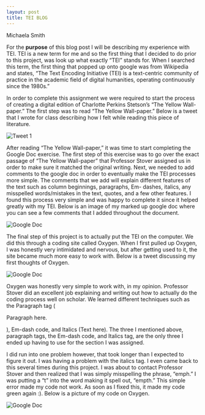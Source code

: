 ```yaml
---
layout: post
title: TEI BLOG 
---
```

Michaela Smith

For the **purpose** of this blog post I will be describing my experience with TEI. TEI is a new term for me and so the first thing that I decided to do prior to this project, was look up what exactly “TEI” stands for. When I searched this term, the first thing that popped up onto google was from Wikipedia and states, “The Text Encoding Initiative (TEI) is a text-centric community of practice in the academic field of digital humanities, operating continuously since the 1980s.”  


In order to complete this assignment we were required to start the process of creating a digital edition of Charlotte Perkins Stetson’s “The Yellow Wall-paper.” The first step was to read “The Yellow Wall-paper.” Below is a tweet that I wrote for class describing how I felt while reading this piece of literature.  

![Tweet 1 ](https://mmsi7.github.io/Mmsi7/images/TWEET1.jpg)  
 
 After reading “The Yellow Wall-paper,” it was time to start completing the Google Doc exercise. The first step of this exercise was to go over the exact passage of “The Yellow Wall-paper” that Professor Stover assigned us in order to make sure it matched the original writing. Next, we needed to add comments to the google doc in order to eventually make the TEI processes more simple. The comments that we add will explain different features of the text such as column beginnings, paragraphs, Em- dashes, italics, any misspelled words/mistakes in the text, quotes, and a few other features. I found this process very simple and was happy to complete it since it helped greatly with my TEI. Below is an image of my marked up google doc where you can see a few comments that I added throughout the document. 

![Google Doc ](https://mmsi7.github.io/Mmsi7/images/GoogleDoc.png)  

The final step of this project is to actually put the TEI on the computer. We did this through a coding site called Oxygen. When I first pulled up Oxygen, I was honestly very intimidated and nervous, but after getting used to it, the site became much more easy to work with. Below is a tweet discussing my first thoughts of Oxygen.

![Google Doc ](https://mmsi7.github.io/Mmsi7/images/TWEET2.jpg)   

Oxygen was honestly very simple to work with, in my opinion. Professor Stover did an excellent job explaining and writing out how to actually do the coding process well on scholar. We learned different techniques such as the Paragraph tag (<p>Paragraph here.</p>), Em-dash code, and Italics (<emph rend=“italic”>Text here</emph>). The three I mentioned above, paragraph tags, the Em-dash code, and Italics tag, are the only three I ended up having to use for the section I was assigned. 

I did run into one problem however, that took longer than I expected to figure it out. I was having a problem with the italics tag. I even came back to this several times during this project. I was about to contact Professor Stover and then realized that I was simply misspelling the phrase, “emph.” I was putting a “t” into the word making it spell out, “empth.” This simple error made my code not work. As soon as I fixed this, it made my code green again :). Below is a picture of my code on Oxygen.

![Google Doc ](https://mmsi7.github.io/Mmsi7/images/TWEET2.jpg)  
